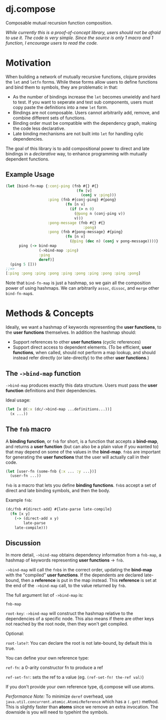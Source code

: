 dj.compose
==========

Composable mutual recursion function composition.

*While currently this is a proof-of-concept library, users should not be afraid to use it. The code is very simple. Since the source is only 1 macro and 1 function, I encourage users to read the code.*

# Motivation

When building a network of mutually recursive functions, clojure provides the `let` and `letfn` forms. While these forms allow users to define functions and bind them to symbols, they are problematic in that:

* As the number of bindings increase the `let` becomes unwieldy and hard to test. If you want to seperate and test sub components, users must copy paste the definitions into a new `let` form.
* Bindings are not composable. Users cannot arbitrarily add, remove, and combine different sets of functions.
* Binding order must be compatible with the dependency graph, making the code less declarative.
* Late binding mechanisms are not built into `let` for handling cylic dependencies.

The goal of this library is to add compositional power to direct and late bindings in a *declarative* way, to enhance programming with mutually dependent functions.

## Example Usage

```clojure
(let [bind-fn-map {:conj-ping (fnb #{} #{}
                                (fn [v]
                                  (conj v :ping)))
                   :ping (fnb #{conj-ping} #{pong}
                           (fn [n v]
                             (if (> n 0)
                               (@pong n (conj-ping v))
                               v)))
                   :pong-message (fnb #{} #{}
                                   :pong)
                   :pong (fnb #{pong-message} #{ping}
                           (fn [n v]
                             (@ping (dec n) (conj v pong-message))))}
      ping (-> bind-map
               (->bind-map :ping)
               :ping
               deref)]
  (ping 5 []))
;;=>
[:ping :pong :ping :pong :ping :pong :ping :pong :ping :pong]
```

Note that `bind-fn-map` is just a hashmap, so we gain all the composition power of using hashmaps. We can arbitrarily `assoc`, `dissoc`, and `merge` other `bind-fn-map`s.

# Methods & Concepts

Ideally, we want a hashmap of keywords representing the **user functions**, to the **user functions** themselves. In addition the hashmap should:

* Support references to other **user functions** (cyclic references)
* Support direct access to dependent elements. (To be efficient, **user functions**, when called, should not perform a map lookup, and should instead refer directly (or late-directly) to the other **user functions**.)

## The `->bind-map` function

`->bind-map` produces exactly this data structure. Users must pass the **user function** definitions and their dependencies.

Ideal usage:
```clojure
(let [x @(:x (dc/->bind-map ...definitions...))]
  (x ...))
```

## The `fnb` macro

A **binding function**, or `fnb` for short, is a function that accepts a **bind-map**, and returns a **user function** (but can also be a plain value if you wanted to) that may depend on some of the values in the **bind-map**. `fnb`s are important for generating the **user functions** that the user will actually call in their code.

```clojure
(let [user-fn (some-fnb {:x ... :y ...})]
  (user-fn ...))
```

`fnb` is a macro that lets you define **binding functions**. `fnb`s accept a set of direct and late binding symbols, and then the body.

Example `fnb`:
```clojure
(dc/fnb #{direct-add} #{late-parse late-compile}
  (fn [x y]
    (-> (direct-add x y)
    	late-parse
	late-compile)))
```

## Discussion

In more detail, `->bind-map` obtains dependency information from a `fnb-map`, a hashmap of keywords representing **user functions** -> `fnb`.

`->bind-map` will call the `fnb`s in the correct order, updating the **bind-map** with the "compiled" **user functions**. If the dependents are declared late-bound, then a **reference** is put in the map instead. This **reference** is set at the end of the `->bind-map` call, to the value returned by `fnb`.

The full argument list of `->bind-map` is:

`fnb-map`

`root-key`: `->bind-map` will construct the hashmap relative to the dependencies of a specific node. This also means if there are other keys not reached by the root node, then they won't get compiled.

Optional:

`root-late?`: You can declare the root is not late-bound, by default this is true.

You can define your own reference type:

`ref-fn`: a 0-arity constructor fn to produce a ref

`ref-set-fn!`: sets the ref to a value (eg. `(ref-set-fn! the-ref val)`)

If you don't provide your own reference type, dj.compose will use atoms.

*Performance Note:*
To minimize `deref` overhead, use `java.util.concurrent.atomic.AtomicReference` which has a `(.get)` method. This is slightly faster than **atoms** since we remove an extra invocation. The downside is you will need to typehint the symbols.

